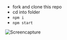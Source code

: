 ##

- fork and clone this repo
- cd into folder
- `npm i`
- `npm start`


![Screencapture](https://github.com/samanthajeet/wrpt1-dec08-review-react/blob/main/images/Capture.JPG)
